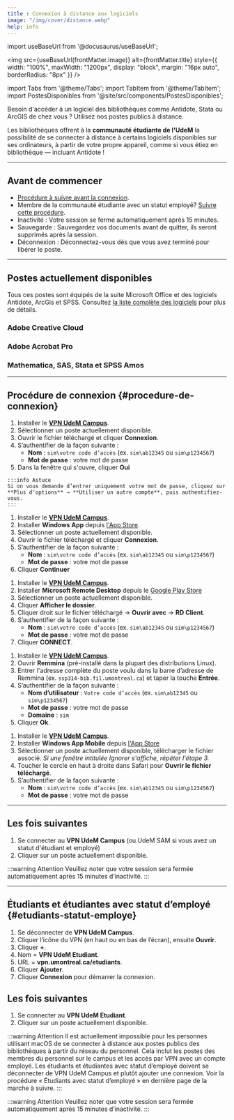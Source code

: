 ```yaml
---
title : Connexion à distance aux logiciels 
image: "/img/cover/distance.webp"
help: info
---
```


import useBaseUrl from '@docusaurus/useBaseUrl';

<img 
  src={useBaseUrl(frontMatter.image)} 
  alt={frontMatter.title} 
  style={{
    width: "100%",
    maxWidth: "1200px",
    display: "block",
    margin: "16px auto",
    borderRadius: "8px"
  }} 
/>


import Tabs from '@theme/Tabs';
import TabItem from '@theme/TabItem';
import PostesDisponibles from '@site/src/components/PostesDisponibles';


Besoin d'accéder à un logiciel des bibliothèques comme Antidote, Stata ou ArcGIS de chez vous ? Utilisez nos postes publics à distance.

Les bibliothèques offrent à la **communauté étudiante de l'UdeM** la possibilité de se connecter à distance à certains logiciels disponibles sur ses ordinateurs, à partir de votre propre appareil, comme si vous étiez en bibliothèque — incluant Antidote ! 

---

## Avant de commencer

- [Procédure à suivre avant la connexion](#procedure-de-connexion).
- Membre de la communauté étudiante avec un statut employé? [Suivre cette procédure](#étudiants-et-étudiantes-avec-statut-demployé).
- Inactivité : Votre session se ferme automatiquement après 15 minutes.
- Sauvegarde : Sauvegardez vos documents avant de quitter, ils seront supprimés après la session.
- Déconnexion : Déconnectez-vous dès que vous avez terminé pour libérer le poste.

---

## Postes actuellement disponibles

Tous ces postes sont équipés de la suite Microsoft Office et des logiciels Antidote, ArcGis et SPSS. Consultez [la liste complète des logiciels](/informatique/logiciels) pour plus de détails.

<div className="grid-container">
  
  <div className="grid-item">
    <h3>Adobe Creative Cloud</h3>
    <PostesDisponibles zone="AdobeCreativeCloud" />
  </div>

  <div className="grid-item">
    <h3>Adobe Acrobat Pro</h3>
    <PostesDisponibles zone="AdobePro" />
  </div>

  <div className="grid-item">
    <h3>Mathematica, SAS, Stata et SPSS Amos</h3>
    <PostesDisponibles zone="Stata" />
  </div>

</div>

---

## Procédure de connexion {#procedure-de-connexion}

<Tabs>
  <TabItem value="windows" label="Windows">
  
  1. Installer le **[VPN UdeM Campus](../informatique/vpn.md)**.
  2. Sélectionner un poste actuellement disponible.  
  3. Ouvrir le fichier téléchargé et cliquer **Connexion**.  
  4. S’authentifier de la façon suivante :  
       - **Nom** : `sim\votre code d’accès` (ex. `sim\ab12345` ou `sim\p1234567`)  
       - **Mot de passe** : votre mot de passe
  5. Dans la fenêtre qui s'ouvre, cliquer **Oui**
    
    :::info Astuce
    Si on vous demande d’entrer uniquement votre mot de passe, cliquez sur **Plus d’options** → **Utiliser un autre compte**, puis authentifiez-vous.
    :::
  
  </TabItem>

  <TabItem value="macos" label="macOS">
  
  1. Installer le **[VPN UdeM Campus](../informatique/vpn.md)**.  
  2. Installer **Windows App** depuis [l'App Store](https://apps.apple.com/ca/app/microsoft-remote-desktop-10/id1295203466?mt=12).  
  3. Sélectionner un poste actuellement disponible.  
  4. Ouvrir le fichier téléchargé et cliquer **Connexion**.  
  5. S’authentifier de la façon suivante :  
     - **Nom** : `sim\votre code d’accès` (ex. `sim\ab12345` ou `sim\p1234567`)   
     - **Mot de passe** : votre mot de passe
  6. Cliquer **Continuer**
  </TabItem>

  <TabItem value="chromebook" label="Chromebook">
  
  1. Installer le **[VPN UdeM Campus](../informatique/vpn.md)**.  
  2. Installer **Microsoft Remote Desktop** depuis le [Google Play Store](https://play.google.com/store/apps/details?id=com.microsoft.rdc.androidx)
  3. Sélectionner un poste actuellement disponible.  
  4. Cliquer **Afficher le dossier**.  
  5. Cliquer droit sur le fichier téléchargé → **Ouvrir avec** → **RD Client**.  
  6. S’authentifier de la façon suivante :  
     - **Nom** : `sim\votre code d’accès` (ex. `sim\ab12345` ou `sim\p1234567`)  
     - **Mot de passe** : votre mot de passe
  7. Cliquer **CONNECT**.
  </TabItem>

  <TabItem value="linux" label="Linux">
  
  1. Installer le **[VPN UdeM Campus](../informatique/vpn.md)**.  
  2. Ouvrir **Remmina** (pré-installé dans la plupart des distributions Linux).  
  3. Entrer l'adresse complète du poste voulu dans la barre d’adresse de Remmina (ex. `ssp314-bib.fil.umontreal.ca`) et taper la touche **Entrée**.
  4. S’authentifier de la façon suivante :  
     - **Nom d’utilisateur** : `Votre code d’accès` (ex. `sim\ab12345` ou `sim\p1234567`)  
     - **Mot de passe** : votre mot de passe
     - **Domaine** : `sim`  
  5. Cliquer **Ok**.
  </TabItem>

  <TabItem value="ios" label="iOS">
  
  1. Installer le **[VPN UdeM Campus](../informatique/vpn.md)**.  
  2. Installer **Windows App Mobile** depuis [l'App Store](https://apps.apple.com/ca/app/windows-app-mobile/id714464092?l=fr-CA)  
  3. Sélectionner un poste actuellement disponible, télécharger le fichier associé.
      *Si une fenêtre intitulée Ignorer s'affiche, répéter l'étape 3.*
  4. Toucher le cercle en haut à droite dans Safari pour **Ouvrir le fichier téléchargé**.  
  5. S’authentifier de la façon suivante :  
     - **Nom** : `sim\votre code d’accès` (ex. `sim\ab12345` ou `sim\p1234567`) 
     - **Mot de passe** : votre mot de passe

  </TabItem>
</Tabs>

---

## Les fois suivantes

1. Se connecter au **VPN UdeM Campus** (ou UdeM SAM si vous avez un statut d'étudiant et employé)
2. Cliquer sur un poste actuellement disponible.

:::warning Attention
Veuillez noter que votre session sera fermée automatiquement après 15 minutes d’inactivité.
:::

---

## Étudiants et étudiantes avec statut d’employé {#etudiants-statut-employe}

1. Se déconnecter de **VPN UdeM Campus**.
2. Cliquer l’icône du VPN (en haut ou en bas de l’écran), ensuite **Ouvrir**.
3. Cliquer **+**.
4. Nom = **VPN UdeM Etudiant**.
5. URL = **vpn.umontreal.ca/etudiants**.
6. Cliquer **Ajouter**.
7. Cliquer **Connexion** pour démarrer la connexion.
   
## Les fois suivantes

1. Se connecter au **VPN UdeM Etudiant**.
2.  Cliquer sur un poste actuellement disponible.

:::warning Attention
Il est actuellement impossible pour les personnes utilisant macOS de se connecter à distance aux postes publics des bibliothèques à partir du réseau du personnel. Cela inclut les postes des membres du personnel sur le campus et les accès par VPN avec un compte employé. Les étudiants et étudiantes avec statut d’employé doivent se déconnecter de VPN UdeM Campus et plutôt ajouter une connexion. Voir la procédure « Étudiants avec statut d’employé » en dernière page de la marche à suivre.
:::

:::warning Attention
Veuillez noter que votre session sera fermée automatiquement après 15 minutes d’inactivité.
:::
